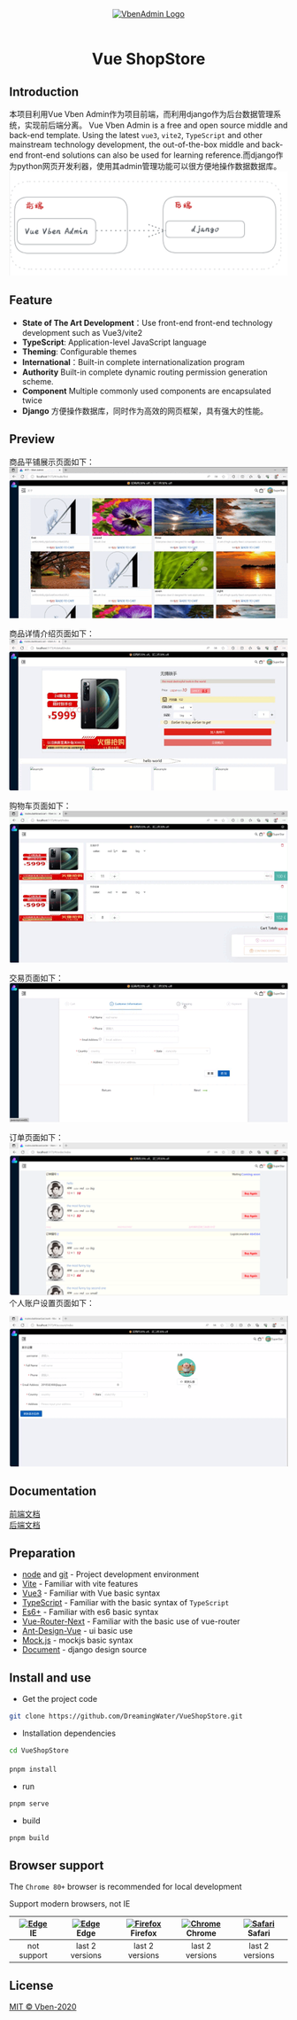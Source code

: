 <div align="center"> <a href="https://github.com/anncwb/vue-vben-admin"> <img alt="VbenAdmin Logo" width="200" height="200" src="https://anncwb.github.io/anncwb/images/logo.png"> </a> <br> <br>

<h1>Vue ShopStore</h1>
</div>

## Introduction
本项目利用Vue Vben Admin作为项目前端，而利用django作为后台数据管理系统，实现前后端分离。
Vue Vben Admin is a free and open source middle and back-end template. Using the latest `vue3`, `vite2`, `TypeScript` and other mainstream technology development, the out-of-the-box middle and back-end front-end solutions can also be used for learning reference.而django作为python网页开发利器，使用其admin管理功能可以很方便地操作数据数据库。
![前后端分离](assets/font_back.png)

## Feature
- **State of The Art Development**：Use front-end front-end technology development such as Vue3/vite2
- **TypeScript**: Application-level JavaScript language
- **Theming**: Configurable themes
- **International**：Built-in complete internationalization program
- **Authority** Built-in complete dynamic routing permission generation scheme.
- **Component** Multiple commonly used components are encapsulated twice
- **Django** 方便操作数据库，同时作为高效的网页框架，具有强大的性能。

## Preview
商品平铺展示页面如下：  
![商品平铺展示页面](assets/male.gif)   

商品详情介绍页面如下：   
![商品详情](assets/detail.gif)

购物车页面如下：   
![购物车页面](assets/cart.gif)

交易页面如下：   
![交易页面](assets/trade.gif)

订单页面如下：   
![订单页面](assets/order.png)
个人账户设置页面如下：

![订单页面](assets/accounts.gif)

## Documentation

[前端文档](https://doc.vvbin.cn/)   
[后端文档](https://docs.djangoproject.com/zh-hans/4.2/)
## Preparation

- [node](http://nodejs.org/) and [git](https://git-scm.com/) - Project development environment
- [Vite](https://vitejs.dev/) - Familiar with vite features
- [Vue3](https://v3.vuejs.org/) - Familiar with Vue basic syntax
- [TypeScript](https://www.typescriptlang.org/) - Familiar with the basic syntax of `TypeScript`
- [Es6+](http://es6.ruanyifeng.com/) - Familiar with es6 basic syntax
- [Vue-Router-Next](https://next.router.vuejs.org/) - Familiar with the basic use of vue-router
- [Ant-Design-Vue](https://2x.antdv.com/docs/vue/introduce-cn/) - ui basic use
- [Mock.js](https://github.com/nuysoft/Mock) - mockjs basic syntax
- [Document](https://docs.djangoproject.com/zh-hans/4.2/) - django design source
## Install and use

- Get the project code

```bash
git clone https://github.com/DreamingWater/VueShopStore.git
```

- Installation dependencies

```bash
cd VueShopStore

pnpm install

```

- run

```bash
pnpm serve
```

- build

```bash
pnpm build
```

## Browser support

The `Chrome 80+` browser is recommended for local development

Support modern browsers, not IE

| [<img src="https://raw.githubusercontent.com/alrra/browser-logos/master/src/edge/edge_48x48.png" alt=" Edge" width="24px" height="24px" />](http://godban.github.io/browsers-support-badges/)</br>IE | [<img src="https://raw.githubusercontent.com/alrra/browser-logos/master/src/edge/edge_48x48.png" alt=" Edge" width="24px" height="24px" />](http://godban.github.io/browsers-support-badges/)</br>Edge | [<img src="https://raw.githubusercontent.com/alrra/browser-logos/master/src/firefox/firefox_48x48.png" alt="Firefox" width="24px" height="24px" />](http://godban.github.io/browsers-support-badges/)</br>Firefox | [<img src="https://raw.githubusercontent.com/alrra/browser-logos/master/src/chrome/chrome_48x48.png" alt="Chrome" width="24px" height="24px" />](http://godban.github.io/browsers-support-badges/)</br>Chrome | [<img src="https://raw.githubusercontent.com/alrra/browser-logos/master/src/safari/safari_48x48.png" alt="Safari" width="24px" height="24px" />](http://godban.github.io/browsers-support-badges/)</br>Safari |
| :-: | :-: | :-: | :-: | :-: |
| not support | last 2 versions | last 2 versions | last 2 versions | last 2 versions |


## License

[MIT © Vben-2020](./LICENSE)
